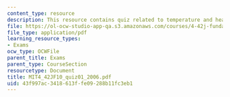 ```yaml
---
content_type: resource
description: This resource contains quiz related to temperature and heat transfer.
file: https://ol-ocw-studio-app-qa.s3.amazonaws.com/courses/4-42j-fundamentals-of-energy-in-buildings-fall-2010/43f997ac3418613ffe09288b11fc3eb1_MIT4_42JF10_quiz01_2006.pdf
file_type: application/pdf
learning_resource_types:
- Exams
ocw_type: OCWFile
parent_title: Exams
parent_type: CourseSection
resourcetype: Document
title: MIT4_42JF10_quiz01_2006.pdf
uid: 43f997ac-3418-613f-fe09-288b11fc3eb1
---
```

